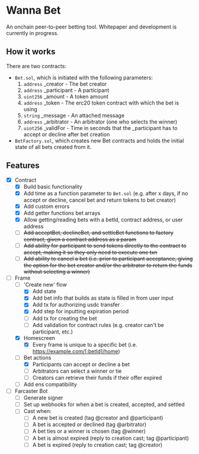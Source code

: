 # Wanna Bet

An onchain peer-to-peer betting tool. Whitepaper and development is currently in progress.

## How it works

There are two contracts:

- `Bet.sol`, which is initiated with the following parameters:
  1. `address` \_creator - The bet creator
  2. `address` \_participant - A participant
  3. `uint256` \_amount - A token amount
  4. `address` \_token - The erc20 token contract with which the bet is using
  5. `string` \_message - An attached message
  6. `address` \_arbitrator - An arbitrator (one who selects the winner)
  7. `uint256` \_validFor - Time in seconds that the \_participant has to accept or decline after bet creation
- `BetFactory.sol`, which creates new Bet contracts and holds the initial state of all bets created from it.

## Features

- [x] Contract
  - [x] Build basic functionality
  - [x] Add time as a function parameter to `Bet.sol` (e.g. after x days, if no accept or decline, cancel bet and return tokens to bet creator)
  - [x] Add custom errors
  - [x] Add getter functions bet arrays
  - [x] Allow getting/reading bets with a betId, contract address, or user address
  - [ ] ~~Add acceptBet, declineBet, and settleBet functions to factory contract, given a contract address as a param~~
  - [ ] ~~Add ability for participant to send tokens directly to the contract to accept, making it so they only need to execute one txn~~
  - [ ] ~~Add ability to cancel a bet (i.e. prior to participant acceptance, giving the option for the bet creator and/or the arbitrator to return the funds without selecting a winner)~~
- [ ] Frame
  - [ ] 'Create new' flow
    - [x] Add state
    - [x] Add bet info that builds as state is filled in from user input
    - [x] Add tx for authorizing usdc transfer
    - [x] Add step for inputting expiration period
    - [ ] Add tx for creating the bet
    - [ ] Add validation for contract rules (e.g. creator can't be participant, etc.)
  - [x] Homescreen
    - [x] Every frame is unique to a specific bet (i.e. https://example.com/[:betId]/home)
  - [ ] Bet actions
    - [x] Participants can accept or decline a bet
    - [ ] Arbitrators can select a winner or tie
    - [ ] Creators can retrieve their funds if their offer expired
  - [ ] Add ens compatibility
- [ ] Farcaster Bot
  - [ ] Generate signer
  - [ ] Set up webhooks for when a bet is created, accepted, and settled
  - [ ] Cast when:
    - [ ] A new bet is created (tag @creator and @participant)
    - [ ] A bet is accepted or declined (tag @arbitrator)
    - [ ] A bet ties or a winner is chosen (tag @winner)
    - [ ] A bet is almost expired (reply to creation cast; tag @participant)
    - [ ] A bet is expired (reply to creation cast; tag @creator)
